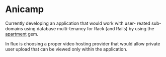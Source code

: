 # Anicamp

Currently developing an application that would work with user- reated sub-domains using database multi-tenancy for Rack (and Rails) by using the <a href="https://github.com/influitive/apartment">apartment</a> gem.

In flux is choosing a proper video hosting provider that would allow private user upload that can be viewed only within the application. 
